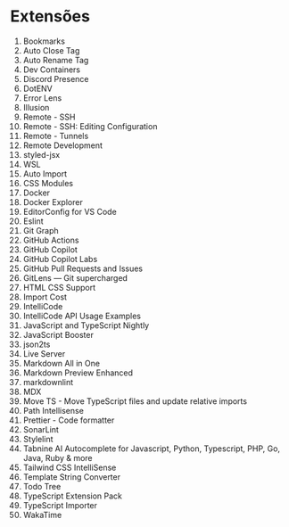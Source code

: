 # Extensões

1. Bookmarks
2. Auto Close Tag
3. Auto Rename Tag
4. Dev Containers
5. Discord Presence
6. DotENV
7. Error Lens
8. Illusion
9. Remote - SSH
10. Remote - SSH: Editing Configuration
11. Remote - Tunnels
12. Remote Development
13. styled-jsx
14. WSL
15. Auto Import
16. CSS Modules
17. Docker
18. Docker Explorer
19. EditorConfig for VS Code
20. Eslint
21. Git Graph
22. GitHub Actions
23. GitHub Copilot
24. GitHub Copilot Labs
25. GitHub Pull Requests and Issues
26. GitLens — Git supercharged
27. HTML CSS Support
28. Import Cost
28. IntelliCode
29. IntelliCode API Usage Examples
30. JavaScript and TypeScript Nightly
31. JavaScript Booster
32. json2ts
33. Live Server
34. Markdown All in One
35. Markdown Preview Enhanced
36. markdownlint
37. MDX
38. Move TS - Move TypeScript files and update relative imports
39. Path Intellisense
40. Prettier - Code formatter
41. SonarLint
42. Stylelint
43. Tabnine AI Autocomplete for Javascript, Python, Typescript, PHP, Go, Java, Ruby & more
44. Tailwind CSS IntelliSense
45. Template String Converter
46. Todo Tree
47. TypeScript Extension Pack
48. TypeScript Importer
49. WakaTime
